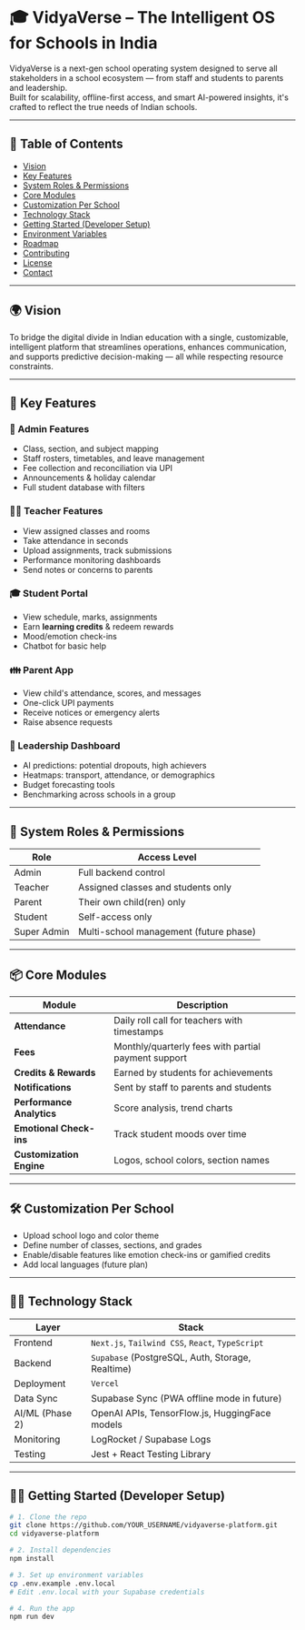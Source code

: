 # 🎓 VidyaVerse – The Intelligent OS for Schools in India

VidyaVerse is a next-gen school operating system designed to serve all stakeholders in a school ecosystem — from staff and students to parents and leadership.  
Built for scalability, offline-first access, and smart AI-powered insights, it's crafted to reflect the true needs of Indian schools.

---

## 📌 Table of Contents

- [Vision](#vision)
- [Key Features](#key-features)
- [System Roles & Permissions](#system-roles--permissions)
- [Core Modules](#core-modules)
- [Customization Per School](#customization-per-school)
- [Technology Stack](#technology-stack)
- [Getting Started (Developer Setup)](#getting-started-developer-setup)
- [Environment Variables](#environment-variables)
- [Roadmap](#roadmap)
- [Contributing](#contributing)
- [License](#license)
- [Contact](#contact)

---

## 🌍 Vision

To bridge the digital divide in Indian education with a single, customizable, intelligent platform that streamlines operations, enhances communication, and supports predictive decision-making — all while respecting resource constraints.

---

## 🚀 Key Features

### 🏫 Admin Features
- Class, section, and subject mapping
- Staff rosters, timetables, and leave management
- Fee collection and reconciliation via UPI
- Announcements & holiday calendar
- Full student database with filters

### 👨‍🏫 Teacher Features
- View assigned classes and rooms
- Take attendance in seconds
- Upload assignments, track submissions
- Performance monitoring dashboards
- Send notes or concerns to parents

### 🎓 Student Portal
- View schedule, marks, assignments
- Earn **learning credits** & redeem rewards
- Mood/emotion check-ins
- Chatbot for basic help

### 👪 Parent App
- View child's attendance, scores, and messages
- One-click UPI payments
- Receive notices or emergency alerts
- Raise absence requests

### 🧠 Leadership Dashboard
- AI predictions: potential dropouts, high achievers
- Heatmaps: transport, attendance, or demographics
- Budget forecasting tools
- Benchmarking across schools in a group

---

## 🔐 System Roles & Permissions

| Role       | Access Level |
|------------|---------------|
| Admin      | Full backend control |
| Teacher    | Assigned classes and students only |
| Parent     | Their own child(ren) only |
| Student    | Self-access only |
| Super Admin | Multi-school management (future phase) |

---

## 📦 Core Modules

| Module | Description |
|--------|-------------|
| **Attendance** | Daily roll call for teachers with timestamps |
| **Fees** | Monthly/quarterly fees with partial payment support |
| **Credits & Rewards** | Earned by students for achievements |
| **Notifications** | Sent by staff to parents and students |
| **Performance Analytics** | Score analysis, trend charts |
| **Emotional Check-ins** | Track student moods over time |
| **Customization Engine** | Logos, school colors, section names |

---

## 🛠️ Customization Per School

- Upload school logo and color theme
- Define number of classes, sections, and grades
- Enable/disable features like emotion check-ins or gamified credits
- Add local languages (future plan)

---

## 🧑‍💻 Technology Stack

| Layer | Stack |
|-------|-------|
| Frontend | `Next.js`, `Tailwind CSS`, `React`, `TypeScript` |
| Backend | `Supabase` (PostgreSQL, Auth, Storage, Realtime) |
| Deployment | `Vercel` |
| Data Sync | Supabase Sync (PWA offline mode in future) |
| AI/ML (Phase 2) | OpenAI APIs, TensorFlow.js, HuggingFace models |
| Monitoring | LogRocket / Supabase Logs |
| Testing | Jest + React Testing Library |

---

## 🧑‍💻 Getting Started (Developer Setup)

```bash
# 1. Clone the repo
git clone https://github.com/YOUR_USERNAME/vidyaverse-platform.git
cd vidyaverse-platform

# 2. Install dependencies
npm install

# 3. Set up environment variables
cp .env.example .env.local
# Edit .env.local with your Supabase credentials

# 4. Run the app
npm run dev
